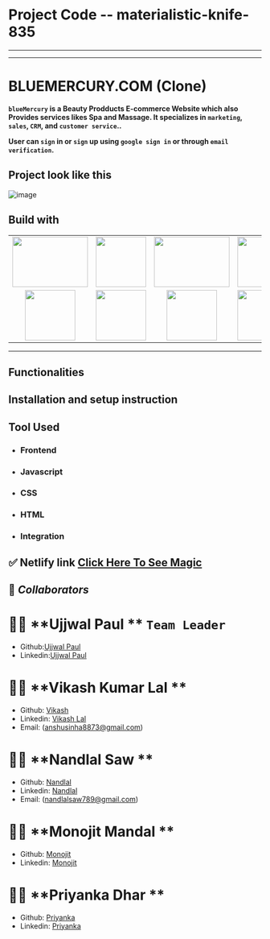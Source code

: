 # Project Code -- materialistic-knife-835

-------------------------------------------------------------------------------------------------------------------------------------------------------------
-------------------------------------------------------------------------------------------------------------------------------------------------------------

# BLUEMERCURY.COM  (Clone)


**`blueMercury` is a Beauty Prodducts E-commerce Website which also Provides services likes Spa and Massage. It specializes in `marketing`, `sales`, `CRM`, and `customer service`..**

**User can `sign` in or `sign` up using `google sign in` or through `email verification`.**

## Project look like this

<!-- ![image]() -->

![image]()



## Build with

<table  align=center>
  <tr>
 <td align=center> <img src="https://upload.wikimedia.org/wikipedia/commons/thumb/d/d9/Node.js_logo.svg/1280px-Node.js_logo.svg.png"  height=100   width=150 ></td>
     <td align=center> <img src="https://upload.wikimedia.org/wikipedia/commons/thumb/a/a7/React-icon.svg/1280px-React-icon.svg.png" height=100   ></td>
    <td align=center> <img src="https://upload.wikimedia.org/wikipedia/commons/4/49/Redux.png"  height=100   width=150 ></td>
     <td align=center> <img src="https://img.icons8.com/nolan/64/wikipedia.png"  height=100  ></td>
  </tr><tr><td align=center>  <img src="https://img.icons8.com/color/48/null/chakra-ui.png"   width=100  ></td>
   <td align=center> <img src="https://upload.wikimedia.org/wikipedia/commons/thumb/b/b2/Bootstrap_logo.svg/768px-Bootstrap_logo.svg.png"  height=100    ></td>
  <td align=center> <img src="https://git-scm.com/images/logos/downloads/Git-Icon-1788C.png"  height=100  ></td>
  <td align=center> <img src="https://img.icons8.com/plasticine/100/null/github.png"  height=100  ></td>
  </tr>

</table>

<hr/>

## Functionalities

## Installation and setup instruction

## Tool Used

- ### **Frontend**
- ### **Javascript**
- ### **CSS**
- ### **HTML**

- ### **Integration**

## ✅ **Netlify link** [Click Here To See Magic](https://sweet-marshmallow-d3fa9c.netlify.app)

## 🤝 **_Collaborators_**

# 🧔🏻 **Ujjwal Paul ** `Team Leader`

- Github:[Ujjwal Paul](https://github.com/ujjwalpaul005)
- Linkedin:[Ujjwal Paul](https://www.linkedin.com/in/ujjwal-paul-204027235/)


# 👨🏻 **Vikash Kumar Lal ** 

- Github: [Vikash](https://github.com/Therobo77)
- Linkedin: [Vikash Lal](https://www.linkedin.com/in/vikash-lal-001420181/)
- Email: (anshusinha8873@gmail.com)

# 👨🏻 **Nandlal Saw ** 
- Github: [Nandlal](https://github.com/NandlalShah955)
- Linkedin: [Nandlal](https://www.linkedin.com/in/nandlal-saw-a2761822b/)
- Email: (nandlalsaw789@gmail.com)

# 👨🏻 **Monojit Mandal ** 
- Github: [Monojit](https://github.com/ninja-mono1696)
- Linkedin: [Monojit](https://www.linkedin.com/in/monojit1696/)

# 👨🏻 **Priyanka Dhar ** 
- Github: [Priyanka](https://github.com/Priyanka4251)
- Linkedin: [Priyanka](https://www.linkedin.com/in/nandlal-saw-a2761822b/)




